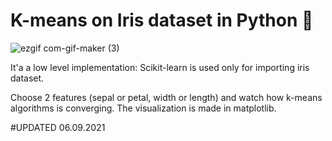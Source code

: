 # K-means on Iris dataset in Python 🌸

![ezgif com-gif-maker (3)](https://user-images.githubusercontent.com/50328147/132203443-dfa73784-f0d4-4ba9-a74c-50ed91312603.gif)


It'a a low level implementation: Scikit-learn is used only for importing iris dataset.

Choose 2 features (sepal or petal, width or length) and watch how k-means algorithms is converging. The visualization is made in matplotlib.


#UPDATED 06.09.2021
